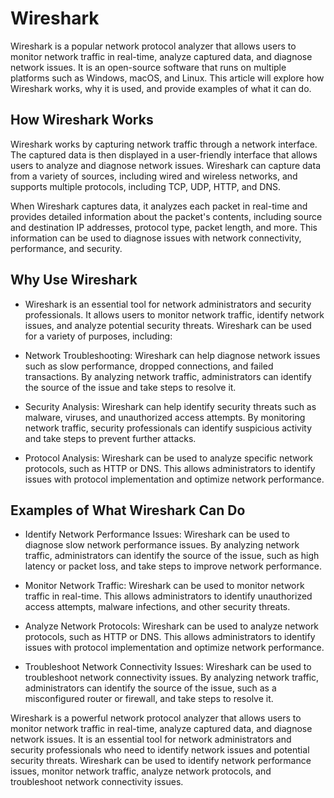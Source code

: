 # Wireshark

Wireshark is a popular network protocol analyzer that allows users to monitor network traffic in real-time, analyze captured data, and diagnose network issues. It is an open-source software that runs on multiple platforms such as Windows, macOS, and Linux. This article will explore how Wireshark works, why it is used, and provide examples of what it can do.

## How Wireshark Works

Wireshark works by capturing network traffic through a network interface. The captured data is then displayed in a user-friendly interface that allows users to analyze and diagnose network issues. Wireshark can capture data from a variety of sources, including wired and wireless networks, and supports multiple protocols, including TCP, UDP, HTTP, and DNS.

When Wireshark captures data, it analyzes each packet in real-time and provides detailed information about the packet's contents, including source and destination IP addresses, protocol type, packet length, and more. This information can be used to diagnose issues with network connectivity, performance, and security.

## Why Use Wireshark

+ Wireshark is an essential tool for network administrators and security professionals. It allows users to monitor network traffic, identify network issues, and analyze potential security threats. Wireshark can be used for a variety of purposes, including:

+ Network Troubleshooting: Wireshark can help diagnose network issues such as slow performance, dropped connections, and failed transactions. By analyzing network traffic, administrators can identify the source of the issue and take steps to resolve it.

+ Security Analysis: Wireshark can help identify security threats such as malware, viruses, and unauthorized access attempts. By monitoring network traffic, security professionals can identify suspicious activity and take steps to prevent further attacks.

+ Protocol Analysis: Wireshark can be used to analyze specific network protocols, such as HTTP or DNS. This allows administrators to identify issues with protocol implementation and optimize network performance.

## Examples of What Wireshark Can Do

+ Identify Network Performance Issues: Wireshark can be used to diagnose slow network performance issues. By analyzing network traffic, administrators can identify the source of the issue, such as high latency or packet loss, and take steps to improve network performance.

+ Monitor Network Traffic: Wireshark can be used to monitor network traffic in real-time. This allows administrators to identify unauthorized access attempts, malware infections, and other security threats.

+ Analyze Network Protocols: Wireshark can be used to analyze network protocols, such as HTTP or DNS. This allows administrators to identify issues with protocol implementation and optimize network performance.

+ Troubleshoot Network Connectivity Issues: Wireshark can be used to troubleshoot network connectivity issues. By analyzing network traffic, administrators can identify the source of the issue, such as a misconfigured router or firewall, and take steps to resolve it.

Wireshark is a powerful network protocol analyzer that allows users to monitor network traffic in real-time, analyze captured data, and diagnose network issues. It is an essential tool for network administrators and security professionals who need to identify network issues and potential security threats. Wireshark can be used to identify network performance issues, monitor network traffic, analyze network protocols, and troubleshoot network connectivity issues.